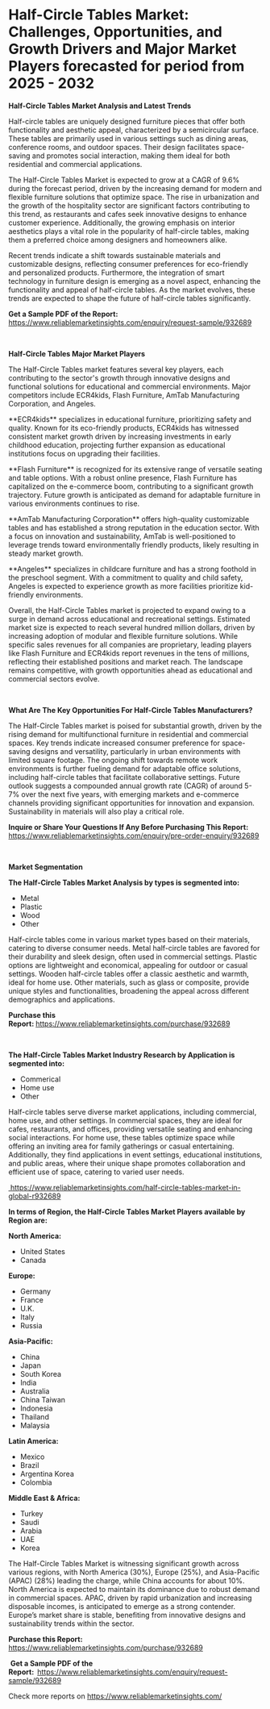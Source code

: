 <p><h1>Half-Circle Tables Market: Challenges, Opportunities, and Growth Drivers and Major Market Players forecasted for period from 2025 - 2032</h1></p><p><strong>Half-Circle Tables Market Analysis and Latest Trends</strong></p>
<p><p>Half-circle tables are uniquely designed furniture pieces that offer both functionality and aesthetic appeal, characterized by a semicircular surface. These tables are primarily used in various settings such as dining areas, conference rooms, and outdoor spaces. Their design facilitates space-saving and promotes social interaction, making them ideal for both residential and commercial applications.</p><p>The Half-Circle Tables Market is expected to grow at a CAGR of 9.6% during the forecast period, driven by the increasing demand for modern and flexible furniture solutions that optimize space. The rise in urbanization and the growth of the hospitality sector are significant factors contributing to this trend, as restaurants and cafes seek innovative designs to enhance customer experience. Additionally, the growing emphasis on interior aesthetics plays a vital role in the popularity of half-circle tables, making them a preferred choice among designers and homeowners alike.</p><p>Recent trends indicate a shift towards sustainable materials and customizable designs, reflecting consumer preferences for eco-friendly and personalized products. Furthermore, the integration of smart technology in furniture design is emerging as a novel aspect, enhancing the functionality and appeal of half-circle tables. As the market evolves, these trends are expected to shape the future of half-circle tables significantly.</p></p>
<p><strong>Get a Sample PDF of the Report:&nbsp;</strong> <a href="https://www.reliablemarketinsights.com/enquiry/request-sample/932689?utm_campaign=2947&utm_medium=2&utm_source=Github&utm_content=ia&utm_term=21032025&utm_id=half-circle-tables">https://www.reliablemarketinsights.com/enquiry/request-sample/932689</a></p>
<p>&nbsp;</p>
<p><strong>Half-Circle Tables Major Market Players</strong></p>
<p><p>The Half-Circle Tables market features several key players, each contributing to the sector's growth through innovative designs and functional solutions for educational and commercial environments. Major competitors include ECR4kids, Flash Furniture, AmTab Manufacturing Corporation, and Angeles.</p><p>**ECR4kids** specializes in educational furniture, prioritizing safety and quality. Known for its eco-friendly products, ECR4kids has witnessed consistent market growth driven by increasing investments in early childhood education, projecting further expansion as educational institutions focus on upgrading their facilities.</p><p>**Flash Furniture** is recognized for its extensive range of versatile seating and table options. With a robust online presence, Flash Furniture has capitalized on the e-commerce boom, contributing to a significant growth trajectory. Future growth is anticipated as demand for adaptable furniture in various environments continues to rise.</p><p>**AmTab Manufacturing Corporation** offers high-quality customizable tables and has established a strong reputation in the education sector. With a focus on innovation and sustainability, AmTab is well-positioned to leverage trends toward environmentally friendly products, likely resulting in steady market growth.</p><p>**Angeles** specializes in childcare furniture and has a strong foothold in the preschool segment. With a commitment to quality and child safety, Angeles is expected to experience growth as more facilities prioritize kid-friendly environments.</p><p>Overall, the Half-Circle Tables market is projected to expand owing to a surge in demand across educational and recreational settings. Estimated market size is expected to reach several hundred million dollars, driven by increasing adoption of modular and flexible furniture solutions. While specific sales revenues for all companies are proprietary, leading players like Flash Furniture and ECR4kids report revenues in the tens of millions, reflecting their established positions and market reach. The landscape remains competitive, with growth opportunities ahead as educational and commercial sectors evolve.</p></p>
<p>&nbsp;</p>
<p><strong>What Are The Key Opportunities For Half-Circle Tables Manufacturers?</strong></p>
<p><p>The Half-Circle Tables market is poised for substantial growth, driven by the rising demand for multifunctional furniture in residential and commercial spaces. Key trends indicate increased consumer preference for space-saving designs and versatility, particularly in urban environments with limited square footage. The ongoing shift towards remote work environments is further fueling demand for adaptable office solutions, including half-circle tables that facilitate collaborative settings. Future outlook suggests a compounded annual growth rate (CAGR) of around 5-7% over the next five years, with emerging markets and e-commerce channels providing significant opportunities for innovation and expansion. Sustainability in materials will also play a critical role.</p></p>
<p><strong>Inquire or Share Your Questions If Any Before Purchasing This Report:</strong> <a href="https://www.reliablemarketinsights.com/enquiry/pre-order-enquiry/932689?utm_campaign=2947&utm_medium=2&utm_source=Github&utm_content=ia&utm_term=21032025&utm_id=half-circle-tables">https://www.reliablemarketinsights.com/enquiry/pre-order-enquiry/932689</a></p>
<p>&nbsp;</p>
<p><strong>Market Segmentation</strong></p>
<p><strong>The Half-Circle Tables Market Analysis by types is segmented into:</strong></p>
<p><ul><li>Metal</li><li>Plastic</li><li>Wood</li><li>Other</li></ul></p>
<p><p>Half-circle tables come in various market types based on their materials, catering to diverse consumer needs. Metal half-circle tables are favored for their durability and sleek design, often used in commercial settings. Plastic options are lightweight and economical, appealing for outdoor or casual settings. Wooden half-circle tables offer a classic aesthetic and warmth, ideal for home use. Other materials, such as glass or composite, provide unique styles and functionalities, broadening the appeal across different demographics and applications.</p></p>
<p><strong>Purchase this Report:&nbsp;</strong><a href="https://www.reliablemarketinsights.com/purchase/932689?utm_campaign=2947&utm_medium=2&utm_source=Github&utm_content=ia&utm_term=21032025&utm_id=half-circle-tables">https://www.reliablemarketinsights.com/purchase/932689</a></p>
<p>&nbsp;</p>
<p><strong>The Half-Circle Tables Market Industry Research by Application is segmented into:</strong></p>
<p><ul><li>Commerical</li><li>Home use</li><li>Other</li></ul></p>
<p><p>Half-circle tables serve diverse market applications, including commercial, home use, and other settings. In commercial spaces, they are ideal for cafes, restaurants, and offices, providing versatile seating and enhancing social interactions. For home use, these tables optimize space while offering an inviting area for family gatherings or casual entertaining. Additionally, they find applications in event settings, educational institutions, and public areas, where their unique shape promotes collaboration and efficient use of space, catering to varied user needs.</p></p>
<p><a href="https://www.reliablemarketinsights.com/half-circle-tables-market-in-global-r932689?utm_campaign=2947&utm_medium=2&utm_source=Github&utm_content=ia&utm_term=21032025&utm_id=half-circle-tables">&nbsp;https://www.reliablemarketinsights.com/half-circle-tables-market-in-global-r932689</a></p>
<p><strong>In terms of Region, the Half-Circle Tables Market Players available by Region are:</strong></p>
<p>
    <p> <strong> North America: </strong>
        <ul>
            <li>United States</li>
            <li>Canada</li>
        </ul>
        </p> 
    <p> <strong> Europe: </strong>
        <ul>
            <li>Germany</li>
            <li>France</li>
            <li>U.K.</li>
            <li>Italy</li>
            <li>Russia</li>
        </ul>
        </p> 
    <p> <strong> Asia-Pacific: </strong>
        <ul>
            <li>China</li>
            <li>Japan</li>
            <li>South Korea</li>
            <li>India</li>
            <li>Australia</li>
            <li>China Taiwan</li>
            <li>Indonesia</li>
            <li>Thailand</li>
            <li>Malaysia</li>
        </ul>
        </p> 
    <p> <strong> Latin America: </strong>
        <ul>
            <li>Mexico</li>
            <li>Brazil</li>
            <li>Argentina Korea</li>
            <li>Colombia</li>
        </ul>
        </p> 
    <p> <strong> Middle East & Africa: </strong>
        <ul>
            <li>Turkey</li>
            <li>Saudi</li>
            <li>Arabia</li>
            <li>UAE</li>
            <li>Korea</li>
        </ul>
    </p>
    </p>
<p><p>The Half-Circle Tables Market is witnessing significant growth across various regions, with North America (30%), Europe (25%), and Asia-Pacific (APAC) (28%) leading the charge, while China accounts for about 10%. North America is expected to maintain its dominance due to robust demand in commercial spaces. APAC, driven by rapid urbanization and increasing disposable incomes, is anticipated to emerge as a strong contender. Europe’s market share is stable, benefiting from innovative designs and sustainability trends within the sector.</p></p>
<p><strong>Purchase this Report: </strong><a href="https://www.reliablemarketinsights.com/purchase/932689?utm_campaign=2947&utm_medium=2&utm_source=Github&utm_content=ia&utm_term=21032025&utm_id=half-circle-tables">https://www.reliablemarketinsights.com/purchase/932689</a></p>
<p>&nbsp;<strong>Get a Sample PDF of the Report:&nbsp;&nbsp;</strong><a href="https://www.reliablemarketinsights.com/enquiry/request-sample/932689?utm_campaign=2947&utm_medium=2&utm_source=Github&utm_content=ia&utm_term=21032025&utm_id=half-circle-tables">https://www.reliablemarketinsights.com/enquiry/request-sample/932689</a></p>
<p><strong></strong></p>
<p>Check more reports on <a href="https://www.reliablemarketinsights.com/?utm_campaign=2947&utm_medium=2&utm_source=Github&utm_content=ia&utm_term=21032025&utm_id=half-circle-tables">https://www.reliablemarketinsights.com/</a></p>